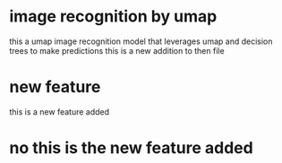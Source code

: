 # image recognition by umap 

this a umap image recognition model that leverages umap and decision trees to make predictions this is a new addition to then file

# new feature 

this is a new feature added

# no this is the new feature added 
